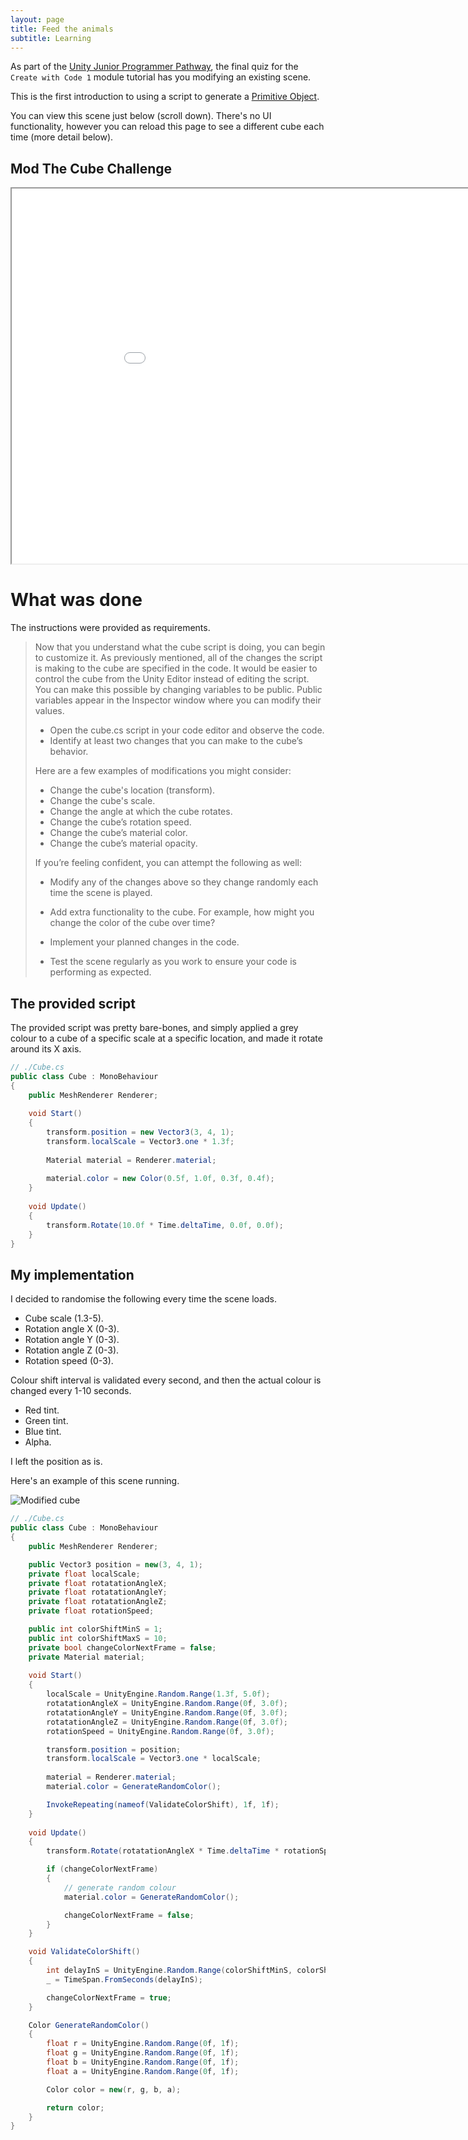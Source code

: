 ```yaml
---
layout: page
title: Feed the animals
subtitle: Learning
---
```


As part of the [Unity Junior Programmer Pathway](https://learn.unity.com/pathway/junior-programmer), the final quiz for the `Create with Code 1` module tutorial has you modifying an existing scene.

This is the first introduction to using a script to generate a [Primitive Object](https://docs.unity3d.com/510/Documentation/Manual/PrimitiveObjects.html).

You can view this scene just below (scroll down). There's no UI functionality, however you can reload this page to see a different cube each time (more detail below).

## Mod The Cube Challenge

<div>
  <iframe id="ModTheCubeChallenge"
      title="Mod The Cube Challenge"
      width="960"
      height="600"
      src="/Builds/ModTheCubeChallenge/index.html">
  </iframe>
</div>

# What was done

The instructions were provided as requirements.

>Now that you understand what the cube script is doing, you can begin to customize it. As previously mentioned, all of the changes the script is making to the cube are specified in the code. It would be easier to control the cube from the Unity Editor instead of editing the script. You can make this possible by changing variables to be public. Public variables appear in the Inspector window where you can modify their values.
>
>- Open the cube.cs script in your code editor and observe the code.
>- Identify at least two changes that you can make to the cube’s behavior.
>
>Here are a few examples of modifications you might consider:
>
>  - Change the cube's location (transform).
>  - Change the cube's scale.
>  - Change the angle at which the cube rotates.
>  - Change the cube’s rotation speed.
>  - Change the cube’s material color.
>  - Change the cube’s material opacity.
>
>If you’re feeling confident, you can attempt the following as well:
>
>  - Modify any of the changes above so they change randomly each time the scene is played.
>  - Add extra functionality to the cube. For example, how might you change the color of the cube over time?   
>
>- Implement your planned changes in the code.
>- Test the scene regularly as you work to ensure your code is performing as expected.  

## The provided script

The provided script was pretty bare-bones, and simply applied a grey colour to a cube of a specific scale at a specific location, and made it rotate around its X axis.

```cs
// ./Cube.cs
public class Cube : MonoBehaviour
{
    public MeshRenderer Renderer;
    
    void Start()
    {
        transform.position = new Vector3(3, 4, 1);
        transform.localScale = Vector3.one * 1.3f;
        
        Material material = Renderer.material;
        
        material.color = new Color(0.5f, 1.0f, 0.3f, 0.4f);
    }
    
    void Update()
    {
        transform.Rotate(10.0f * Time.deltaTime, 0.0f, 0.0f);
    }
}
```

## My implementation

I decided to randomise the following every time the scene loads.

- Cube scale (1.3-5).
- Rotation angle X (0-3).
- Rotation angle Y (0-3).
- Rotation angle Z (0-3).
- Rotation speed (0-3).

Colour shift interval is validated every second, and then the actual colour is changed every 1-10 seconds.

- Red tint.
- Green tint.
- Blue tint.
- Alpha.

I left the position as is.

Here's an example of this scene running.

![Modified cube](/img/Portfolio_ModTheCube/Screenshot.png)

```cs
// ./Cube.cs
public class Cube : MonoBehaviour
{
    public MeshRenderer Renderer;

    public Vector3 position = new(3, 4, 1);
    private float localScale;
    private float rotatationAngleX;
    private float rotatationAngleY;
    private float rotatationAngleZ;
    private float rotationSpeed;

    public int colorShiftMinS = 1;
    public int colorShiftMaxS = 10;
    private bool changeColorNextFrame = false;
    private Material material;
    
    void Start()
    {
        localScale = UnityEngine.Random.Range(1.3f, 5.0f);
        rotatationAngleX = UnityEngine.Random.Range(0f, 3.0f);
        rotatationAngleY = UnityEngine.Random.Range(0f, 3.0f);
        rotatationAngleZ = UnityEngine.Random.Range(0f, 3.0f);
        rotationSpeed = UnityEngine.Random.Range(0f, 3.0f);

        transform.position = position;
        transform.localScale = Vector3.one * localScale;
        
        material = Renderer.material;        
        material.color = GenerateRandomColor();

        InvokeRepeating(nameof(ValidateColorShift), 1f, 1f);
    }
    
    void Update()
    {
        transform.Rotate(rotatationAngleX * Time.deltaTime * rotationSpeed, rotatationAngleY, rotatationAngleZ);

        if (changeColorNextFrame)
        {
            // generate random colour        
            material.color = GenerateRandomColor();

            changeColorNextFrame = false;
        }
    }

    void ValidateColorShift()
    {
        int delayInS = UnityEngine.Random.Range(colorShiftMinS, colorShiftMaxS);
        _ = TimeSpan.FromSeconds(delayInS);

        changeColorNextFrame = true;
    }

    Color GenerateRandomColor()
    {
        float r = UnityEngine.Random.Range(0f, 1f);
        float g = UnityEngine.Random.Range(0f, 1f);
        float b = UnityEngine.Random.Range(0f, 1f);
        float a = UnityEngine.Random.Range(0f, 1f);

        Color color = new(r, g, b, a);

        return color;
    }
}
```
